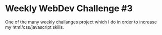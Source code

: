 # Weekly WebDev Challenge #3

One of the many weekly challanges project which I do in order to increase my html/css/javascript skills.